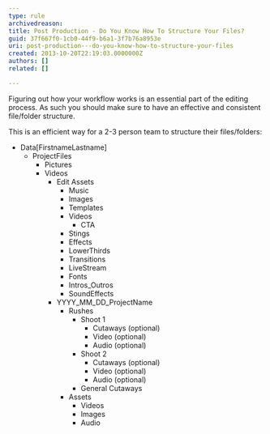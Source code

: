 ```yaml
---
type: rule
archivedreason: 
title: Post Production - Do You Know How To Structure Your Files?
guid: 37f667f0-1cb0-44f9-b6a1-3f7b76a8953e
uri: post-production---do-you-know-how-to-structure-your-files
created: 2013-10-20T22:19:03.0000000Z
authors: []
related: []

---
```


Figuring out how your workflow works is an essential part of the editing process. As such you should make sure to have an effective and consistent file/folder structure. 
<!--endintro-->

This is an efficient way for a 2-3 person team to structure their files/folders:



* Data[FirstnameLastname]
    * ProjectFiles
        * Pictures
        * Videos
            * Edit Assets
                * Music
                * Images
                * Templates
                * Videos
                    * CTA
                * Stings
                * Effects
                * LowerThirds
                * Transitions
                * LiveStream
                * Fonts
                * Intros\_Outros
                * SoundEffects
            * YYYY\_MM\_DD\_ProjectName
                * Rushes
                    * Shoot 1
                        * Cutaways (optional)
                        * Video (optional)
                        * Audio (optional)
                    * Shoot 2
                        * Cutaways (optional)
                        * Video (optional)
                        * Audio (optional)
                    * General Cutaways
                * Assets
                    * Videos
                    * Images
                    * Audio
